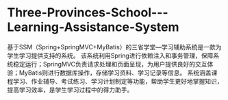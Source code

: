 # Three-Provinces-School---Learning-Assistance-System
基于SSM（Spring+SpringMVC+MyBatis）的三省学堂—学习辅助系统是一款为学生学习提供支持的系统。  该系统利用Spring进行依赖注入和事务管理，保障系统稳定运行；SpringMVC负责请求处理和页面呈现，为用户提供良好的交互体验；MyBatis则进行数据库操作，存储学习资料、学习记录等信息。  系统涵盖课程学习、作业辅导、考试练习、学习计划制定等功能，帮助学生更好地掌握知识，提高学习效率，是学生学习过程中的得力助手。
